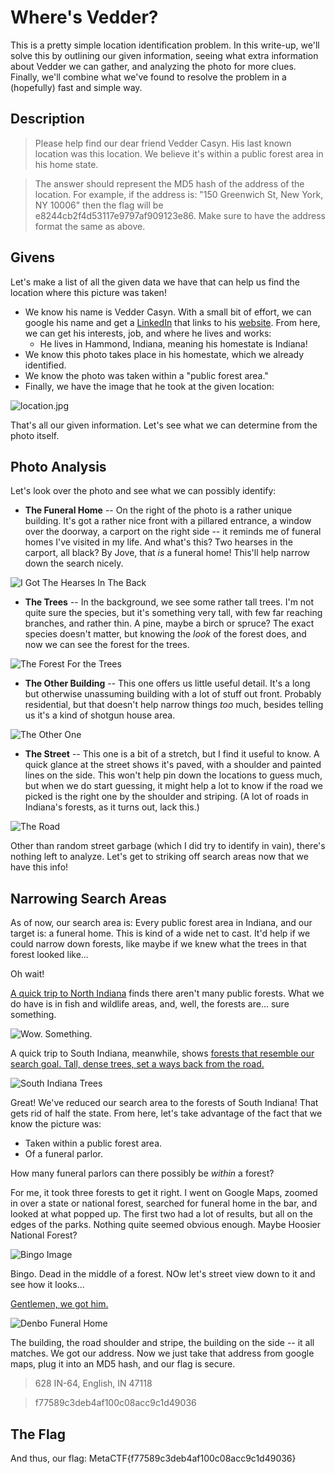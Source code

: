 # Where's Vedder?

This is a pretty simple location identification problem. In this write-up, we'll solve this by outlining our given information, seeing what extra information about Vedder we can gather, and analyzing the photo for more clues. Finally, we'll combine what we've found to resolve the problem in a (hopefully) fast and simple way.
## Description

>Please help find our dear friend Vedder Casyn. His last known location was this location. We believe it's within a public forest area in his home state.

>The answer should represent the MD5 hash of the address of the location. For example, if the address is: "150 Greenwich St, New York, NY 10006" then the flag will be e8244cb2f4d53117e9797af909123e86. Make sure to have the address format the same as above. 

## Givens 

Let's make a list of all the given data we have that can help us find the location where this picture was taken!
* We know his name is Vedder Casyn. With a small bit of effort, we can google his name and get a [LinkedIn](https://www.linkedin.com/in/vedder-casyn) that links to his [website](https://veddercasyn.me/). From here, we can get his interests, job, and where he lives and works:
    * He lives in Hammond, Indiana, meaning his homestate is Indiana!
* We know this photo takes place in his homestate, which we already identified.
* We know the photo was taken within a "public forest area."
* Finally, we have the image that he took at the given location:

![location.jpg](https://metaproblems.com/f7ded7cf8ebd4fd47e2311ec1bee293f/location.jpg)

That's all our given information. Let's see what we can determine from the photo itself.

## Photo Analysis

Let's look over the photo and see what we can possibly identify:

* **The Funeral Home** -- On the right of the photo is a rather unique building. It's got a rather nice front with a pillared entrance, a window over the doorway, a carport on the right side -- it reminds me of funeral homes I've visited in my life. And what's this? Two hearses in the carport, all black? By Jove, that *is* a funeral home! This'll help narrow down the search nicely.

![I Got The Hearses In The Back](https://cdn.discordapp.com/attachments/315514139491565568/917190849446690836/unknown.png)

* **The Trees** -- In the background, we see some rather tall trees. I'm not quite sure the species, but it's something very tall, with few far reaching branches, and rather thin. A pine, maybe a birch or spruce? The exact species doesn't matter, but knowing the *look* of the forest does, and now we can see the forest for the trees.

![The Forest For the Trees](https://cdn.discordapp.com/attachments/315514139491565568/917191528567439360/unknown.png)

* **The Other Building** -- This one offers us little useful detail. It's a long but otherwise unassuming building with a lot of stuff out front. Probably residential, but that doesn't help narrow things *too* much, besides telling us it's a kind of shotgun house area.

![The Other One](https://cdn.discordapp.com/attachments/315514139491565568/917192763244699708/unknown.png)

* **The Street** -- This one is a bit of a stretch, but I find it useful to know. A quick glance at the street shows it's paved, with a shoulder and painted lines on the side. This won't help pin down the locations to guess much, but when we do start guessing, it might help a lot to know if the road we picked is the right one by the shoulder and striping. (A lot of roads in Indiana's forests, as it turns out, lack this.)

![The Road](https://cdn.discordapp.com/attachments/315514139491565568/917192640431276142/unknown.png)

Other than random street garbage (which I did try to identify in vain), there's nothing left to analyze. Let's get to striking off search areas now that we have this info!

## Narrowing Search Areas

As of now, our search area is: Every public forest area in Indiana, and our target is: a funeral home. This is kind of a wide net to cast. It'd help if we could narrow down forests, like maybe if we knew what the trees in that forest looked like...

Oh wait!

[A quick trip to North Indiana](https://www.google.com/maps/@40.8214204,-85.3609935,3a,75y,148.07h,90.63t/data=!3m7!1e1!3m5!1sgWr3VXs28JU7oFDpc0IAEg!2e0!6shttps:%2F%2Fstreetviewpixels-pa.googleapis.com%2Fv1%2Fthumbnail%3Fpanoid%3DgWr3VXs28JU7oFDpc0IAEg%26cb_client%3Dmaps_sv.tactile.gps%26w%3D203%26h%3D100%26yaw%3D309.84424%26pitch%3D0%26thumbfov%3D100!7i13312!8i6656) finds there aren't many public forests. What we do have is in fish and wildlife areas, and, well, the forests are... sure something.

![Wow. Something.](https://cdn.discordapp.com/attachments/315514139491565568/917193953101623356/unknown.png)

A quick trip to South Indiana, meanwhile, shows [forests that resemble our search goal. Tall, dense trees, set a ways back from the road.](https://www.google.com/maps/@38.4169464,-86.4501192,3a,75y,124.02h,88.4t/data=!3m7!1e1!3m5!1sRHcIu630LTqTrvcV-vkJbA!2e0!6shttps:%2F%2Fstreetviewpixels-pa.googleapis.com%2Fv1%2Fthumbnail%3Fpanoid%3DRHcIu630LTqTrvcV-vkJbA%26cb_client%3Dmaps_sv.tactile.gps%26w%3D203%26h%3D100%26yaw%3D278.72278%26pitch%3D0%26thumbfov%3D100!7i13312!8i6656)

![South Indiana Trees](https://cdn.discordapp.com/attachments/315514139491565568/917196563917463592/unknown.png)

Great! We've reduced our search area to the forests of South Indiana! That gets rid of half the state. From here, let's take advantage of the fact that we know the picture was:
* Taken within a public forest area.
* Of a funeral parlor.

How many funeral parlors can there possibly be *within* a forest?

For me, it took three forests to get it right. I went on Google Maps, zoomed in over a state or national forest, searched for funeral home in the bar, and looked at what popped up. The first two had a lot of results, but all on the edges of the parks. Nothing quite seemed obvious enough. Maybe Hoosier National Forest?

![Bingo Image](https://cdn.discordapp.com/attachments/315514139491565568/917195188760375316/unknown.png)

Bingo. Dead in the middle of a forest. NOw let's street view down to it and see how it looks...

[Gentlemen, we got him.](https://www.google.com/maps/place/Denbo+Funeral+Home/@38.3510849,-86.4524429,3a,75y,307.15h,90t/data=!3m7!1e1!3m5!1sMZniiDB2bSzbzSZPdutz6Q!2e0!6shttps:%2F%2Fstreetviewpixels-pa.googleapis.com%2Fv1%2Fthumbnail%3Fpanoid%3DMZniiDB2bSzbzSZPdutz6Q%26cb_client%3Dsearch.gws-prod.gps%26w%3D86%26h%3D86%26yaw%3D307.14664%26pitch%3D0%26thumbfov%3D100!7i16384!8i8192!4m9!1m2!2m1!1sfuneral+home!3m5!1s0x886eba293ff848ad:0x7bee6830f8e3a797!8m2!3d38.3513035!4d-86.4528092!15sCgxmdW5lcmFsIGhvbWWSAQxmdW5lcmFsX2hvbWU)

![Denbo Funeral Home](https://cdn.discordapp.com/attachments/315514139491565568/917195845047308358/unknown.png)

The building, the road shoulder and stripe, the building on the side -- it all matches. We got our address. Now we just take that address from google maps, plug it into an MD5 hash, and our flag is secure.

> 628 IN-64, English, IN 47118

> f77589c3deb4af100c08acc9c1d49036

## The Flag

And thus, our flag: MetaCTF{f77589c3deb4af100c08acc9c1d49036}
